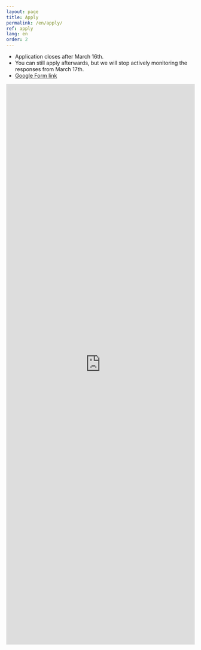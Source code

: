 ```yaml
---
layout: page
title: Apply
permalink: /en/apply/
ref: apply
lang: en
order: 2
---
```


- Application closes after March 16th.
- You can still apply afterwards, but we will stop actively monitoring the responses from March 17th.
- [Google Form link](https://docs.google.com/forms/d/e/1FAIpQLScYfq1FPB9XNabpqKa25lONr48dzLNK5AqqgUgl1k1tjIlknw/viewform?usp=sf_link)
<iframe src="https://docs.google.com/forms/d/e/1FAIpQLScYfq1FPB9XNabpqKa25lONr48dzLNK5AqqgUgl1k1tjIlknw/viewform?usp=sf_link" frameborder="0" width="100%" height="1500px"></iframe>

